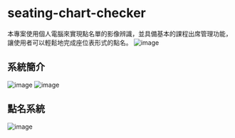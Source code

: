 # seating-chart-checker
 本專案使用個人電腦來實現點名單的影像辨識，並具備基本的課程出席管理功能，讓使用者可以輕鬆地完成座位表形式的點名。
![image](https://github.com/yali30814936/seating-chart-checker/assets/73873427/e36bb1f7-0641-4d3c-8ca2-096423406d54)
## 系統簡介
![image](https://github.com/yali30814936/seating-chart-checker/assets/73873427/8cf14b49-4908-4a02-86ea-5d22f74b5b5f)
![image](https://github.com/yali30814936/seating-chart-checker/assets/73873427/af6df1d6-efc8-4044-b3fa-67247ed8d399)
## 點名系統
![image](https://github.com/yali30814936/seating-chart-checker/assets/73873427/b95d2cf3-2edc-4dc1-8fd4-a2a2250296dd)
